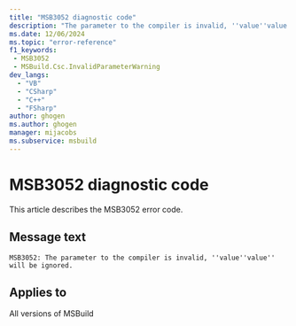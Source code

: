 ```yaml
---
title: "MSB3052 diagnostic code"
description: "The parameter to the compiler is invalid, ''value''value'' will be ignored."
ms.date: 12/06/2024
ms.topic: "error-reference"
f1_keywords:
 - MSB3052
 - MSBuild.Csc.InvalidParameterWarning
dev_langs:
  - "VB"
  - "CSharp"
  - "C++"
  - "FSharp"
author: ghogen
ms.author: ghogen
manager: mijacobs
ms.subservice: msbuild
---
```


# MSB3052 diagnostic code

<!-- :::ErrorDefinitionDescription::: -->
<!-- :::editable-content name="introDescription"::: -->
This article describes the MSB3052 error code.
<!-- :::editable-content-end::: -->

## Message text

`MSB3052: The parameter to the compiler is invalid, ''value''value'' will be ignored.`

<!-- :::editable-content name="postOutputDescription"::: -->
<!--
{StrBegin="MSB3052: "}
-->
<!-- :::editable-content-end::: -->
<!-- :::ErrorDefinitionDescription-end::: -->

## Applies to

All versions of MSBuild
